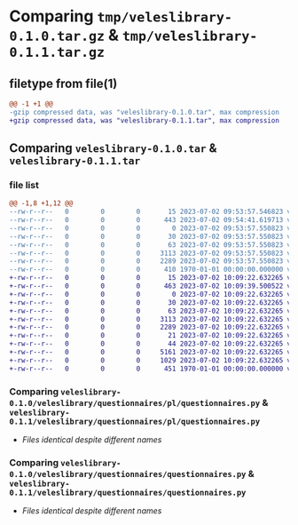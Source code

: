 # Comparing `tmp/veleslibrary-0.1.0.tar.gz` & `tmp/veleslibrary-0.1.1.tar.gz`

## filetype from file(1)

```diff
@@ -1 +1 @@
-gzip compressed data, was "veleslibrary-0.1.0.tar", max compression
+gzip compressed data, was "veleslibrary-0.1.1.tar", max compression
```

## Comparing `veleslibrary-0.1.0.tar` & `veleslibrary-0.1.1.tar`

### file list

```diff
@@ -1,8 +1,12 @@
--rw-r--r--   0        0        0       15 2023-07-02 09:53:57.546823 veleslibrary-0.1.0/README.md
--rw-r--r--   0        0        0      443 2023-07-02 09:54:41.619713 veleslibrary-0.1.0/pyproject.toml
--rw-r--r--   0        0        0        0 2023-07-02 09:53:57.550823 veleslibrary-0.1.0/veleslibrary/__init__.py
--rw-r--r--   0        0        0       30 2023-07-02 09:53:57.550823 veleslibrary-0.1.0/veleslibrary/questionnaires/__init__.py
--rw-r--r--   0        0        0       63 2023-07-02 09:53:57.550823 veleslibrary-0.1.0/veleslibrary/questionnaires/pl/__init__.py
--rw-r--r--   0        0        0     3113 2023-07-02 09:53:57.550823 veleslibrary-0.1.0/veleslibrary/questionnaires/pl/questionnaires.py
--rw-r--r--   0        0        0     2289 2023-07-02 09:53:57.550823 veleslibrary-0.1.0/veleslibrary/questionnaires/questionnaires.py
--rw-r--r--   0        0        0      410 1970-01-01 00:00:00.000000 veleslibrary-0.1.0/PKG-INFO
+-rw-r--r--   0        0        0       15 2023-07-02 10:09:22.632265 veleslibrary-0.1.1/README.md
+-rw-r--r--   0        0        0      463 2023-07-02 10:09:39.500522 veleslibrary-0.1.1/pyproject.toml
+-rw-r--r--   0        0        0        0 2023-07-02 10:09:22.632265 veleslibrary-0.1.1/veleslibrary/__init__.py
+-rw-r--r--   0        0        0       30 2023-07-02 10:09:22.632265 veleslibrary-0.1.1/veleslibrary/questionnaires/__init__.py
+-rw-r--r--   0        0        0       63 2023-07-02 10:09:22.632265 veleslibrary-0.1.1/veleslibrary/questionnaires/pl/__init__.py
+-rw-r--r--   0        0        0     3113 2023-07-02 10:09:22.632265 veleslibrary-0.1.1/veleslibrary/questionnaires/pl/questionnaires.py
+-rw-r--r--   0        0        0     2289 2023-07-02 10:09:22.632265 veleslibrary-0.1.1/veleslibrary/questionnaires/questionnaires.py
+-rw-r--r--   0        0        0       21 2023-07-02 10:09:22.632265 veleslibrary-0.1.1/veleslibrary/tests/__init__.py
+-rw-r--r--   0        0        0       44 2023-07-02 10:09:22.632265 veleslibrary-0.1.1/veleslibrary/tests/pl/__init__.py
+-rw-r--r--   0        0        0     5161 2023-07-02 10:09:22.632265 veleslibrary-0.1.1/veleslibrary/tests/pl/tests.py
+-rw-r--r--   0        0        0     1029 2023-07-02 10:09:22.632265 veleslibrary-0.1.1/veleslibrary/tests/tests.py
+-rw-r--r--   0        0        0      451 1970-01-01 00:00:00.000000 veleslibrary-0.1.1/PKG-INFO
```

### Comparing `veleslibrary-0.1.0/veleslibrary/questionnaires/pl/questionnaires.py` & `veleslibrary-0.1.1/veleslibrary/questionnaires/pl/questionnaires.py`

 * *Files identical despite different names*

### Comparing `veleslibrary-0.1.0/veleslibrary/questionnaires/questionnaires.py` & `veleslibrary-0.1.1/veleslibrary/questionnaires/questionnaires.py`

 * *Files identical despite different names*

